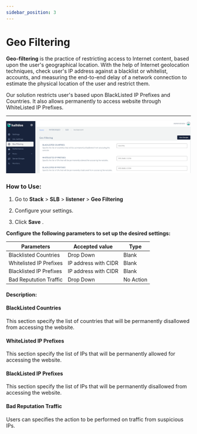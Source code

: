 ```yaml
---
sidebar_position: 3
---
```


# Geo Filtering
**Geo-filtering** is the practice of restricting access to Internet content, based upon the user's geographical location. With the help of Internet geolocation techniques, check user's IP address against a blacklist or whitelist, accounts, and measuring the end-to-end delay of a network connection to estimate the physical location of the user and restrict them.

Our solution restricts user's based upon BlackListed IP Prefixes and Countries. It also allows permanently to access website through WhiteListed IP Prefixes.

---
![Geo Filtering](/img/adc/geofiltering.png)

### How to Use:

1. Go to **Stack** > **SLB** > **listener** > **Geo Filtering** 

2. Configure your settings.

3. Click **Save** .

**Configure the following parameters to set up the desired settings:**

| Parameters              | Accepted value       |  Type          |
|-------------------------|----------------------|----------------|
| Blacklisted Countries   | Drop Down            | Blank          |
| Whitelisted IP Prefixes | IP address with CIDR | Blank          |
| Blacklisted IP Prefixes | IP address with CIDR | Blank          |
| Bad Reputution Traffic  | Drop Down            | No Action      |

#### Description:

#### BlackListed Countries

This section specify the list of countries that will be permanently disallowed from accessing the website.

#### WhiteListed IP Prefixes

This section specify the list of IPs that will be permanently allowed for accessing the website.

#### BlackListed IP Prefixes

This section specify the list of IPs that will be permanently disallowed from accessing the website.

#### Bad Reputation Traffic

Users can specifies the action to be performed on traffic from suspicious IPs.